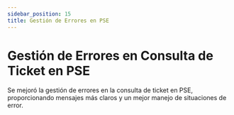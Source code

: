 ```yaml
---
sidebar_position: 15
title: Gestión de Errores en PSE
---
```


# Gestión de Errores en Consulta de Ticket en PSE

Se mejoró la gestión de errores en la consulta de ticket en PSE, proporcionando mensajes más claros y un mejor manejo de situaciones de error.

